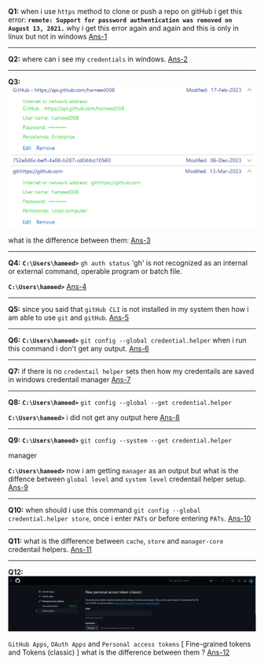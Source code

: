 **Q1:** when i use `https` method to clone or push a repo on gitHub i get this error: **`remote: Support for password authentication was removed on August 13, 2021.`**
why i get this error again and again and this is only in linux but not in windows [Ans-1](https://github.com/hameed003/git-and-gitHub-notes/blob/main/Git%20And%20GitHub%20Setup%20In%20Linux/solutions/Ans-1.md)

---

**Q2:** where can i see my `credentials` in windows. [Ans-2](https://github.com/hameed003/git-and-gitHub-notes/blob/main/Git%20And%20GitHub%20Setup%20In%20Linux/solutions/Ans-2.md)

---

**Q3:** ![Windows Credentail Manger](https://github.com/hameed003/git-and-gitHub-notes/blob/main/Git%20And%20GitHub%20Setup%20In%20Linux/Windows%20Credentail%20Manger.png)

what is the difference between them: [Ans-3](https://github.com/hameed003/git-and-gitHub-notes/blob/main/Git%20And%20GitHub%20Setup%20In%20Linux/solutions/Ans-3.md)

---

**Q4:** **`C:\Users\hameed>`** `gh auth status`
'gh' is not recognized as an internal or external command,
operable program or batch file.

**`C:\Users\hameed>`** [Ans-4](https://github.com/hameed003/git-and-gitHub-notes/blob/main/Git%20And%20GitHub%20Setup%20In%20Linux/solutions/Ans-4.md)

---

**Q5:** since you said that `gitHub CLI` is not installed in my system then how i am able to use `git` and `gitHub`. [Ans-5](https://github.com/hameed003/git-and-gitHub-notes/blob/main/Git%20And%20GitHub%20Setup%20In%20Linux/solutions/Ans-5.md)

---

**Q6:** **`C:\Users\hameed>`** `git config --global credential.helper` when i run this command i don't get any output. [Ans-6](https://github.com/hameed003/git-and-gitHub-notes/blob/main/Git%20And%20GitHub%20Setup%20In%20Linux/solutions/Ans-6.md)

---

**Q7:** if there is no `credentail helper` sets then how my credentails are saved in windows credentail manager [Ans-7](https://github.com/hameed003/git-and-gitHub-notes/blob/main/Git%20And%20GitHub%20Setup%20In%20Linux/solutions/Ans-7.md)

---

**Q8:** **`C:\Users\hameed>`** `git config --global --get credential.helper`

**`C:\Users\hameed>`** i did not get any output here [Ans-8](https://github.com/hameed003/git-and-gitHub-notes/blob/main/Git%20And%20GitHub%20Setup%20In%20Linux/solutions/Ans-8.md)

---

**Q9:** **`C:\Users\hameed>`** `git config --system --get credential.helper`

manager

**`C:\Users\hameed>`** now i am getting `manager` as an output but what is the diffence between `global level` and `system level` credentail helper setup. [Ans-9](https://github.com/hameed003/git-and-gitHub-notes/blob/main/Git%20And%20GitHub%20Setup%20In%20Linux/solutions/Ans-9.md)

---

**Q10:** when should i use this command `git config --global credential.helper store`, once i enter `PATs` or before entering `PATs`. [Ans-10](https://github.com/hameed003/git-and-gitHub-notes/blob/main/Git%20And%20GitHub%20Setup%20In%20Linux/solutions/Ans-10.md)

---

**Q11:** what is the difference between `cache`, `store` and `manager-core` credentail helpers. [Ans-11](https://github.com/hameed003/git-and-gitHub-notes/blob/main/Git%20And%20GitHub%20Setup%20In%20Linux/solutions/Ans-11.md)

---

**Q12:** ![Ways GitHub Provides To Authenticate And Authorize](https://github.com/hameed003/git-and-gitHub-notes/blob/main/Git%20And%20GitHub%20Setup%20In%20Linux/Ways%20GitHub%20Provides%20To%20Authenticate%20And%20Authorize.png)

`GitHub Apps`,
`OAuth Apps` and
`Personal access tokens` [ Fine-grained tokens and Tokens (classic) ] what is the difference between them ? [Ans-12](https://github.com/hameed003/git-and-gitHub-notes/blob/main/Git%20And%20GitHub%20Setup%20In%20Linux/solutions/Ans-12.md)
